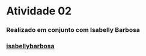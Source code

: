 # Atividade 02

<h3>
  Realizado em conjunto com Isabelly Barbosa
</h3>

### <a title = "Você será direcionado ao perfil de isabellybarbosac" href = "https://github.com/isabellybarbosac" >isabellybarbosa</a><br>
